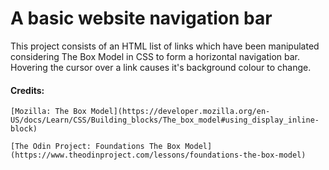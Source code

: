 # A basic website navigation bar

This project consists of an HTML list of links which have 
been manipulated considering The Box Model in CSS to form
a horizontal navigation bar.  Hovering the cursor over a 
link causes it's background colour to change.

#### Credits:

    [Mozilla: The Box Model](https://developer.mozilla.org/en-US/docs/Learn/CSS/Building_blocks/The_box_model#using_display_inline-block)
    
    [The Odin Project: Foundations The Box Model](https://www.theodinproject.com/lessons/foundations-the-box-model)